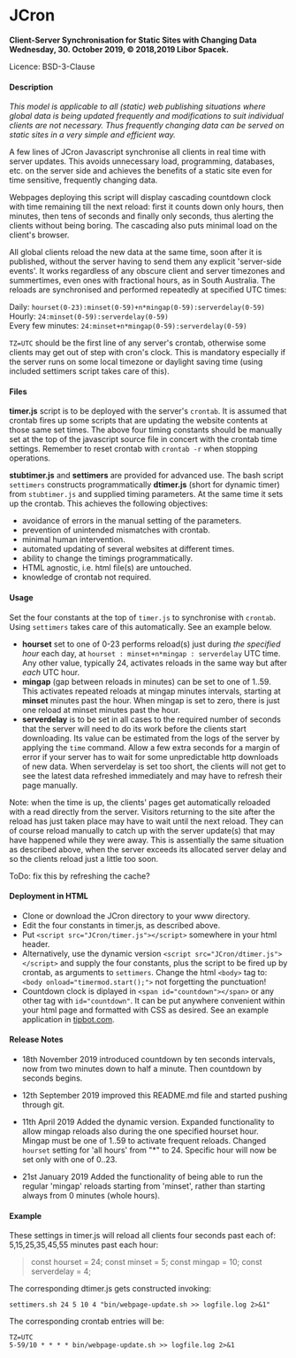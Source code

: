 # JCron
**Client-Server Synchronisation  for Static Sites with Changing Data  
Wednesday, 30. October 2019, © 2018,2019 Libor Spacek.**  

Licence: BSD-3-Clause  

#### Description

*This model is applicable to all (static) web publishing situations where global data is being updated frequently and modifications to suit individual clients are not necessary. Thus frequently changing data can be served on static sites in a very simple and efficient way.*

A few lines of JCron Javascript synchronise all clients in real time with server updates. This avoids unnecessary load, programming, databases, etc. on the 
server side and achieves the benefits of a static site even for time sensitive,
frequently changing data. 

Webpages deploying this script will display cascading countdown clock with time remaining till the next reload: first it counts down only hours, then minutes, then tens of seconds and finally only seconds, thus alerting the clients without being boring. The cascading also puts minimal load on the client's browser.

All global clients reload the new data at the same time, soon after it is published, without the server having to send them any explicit 'server-side events'. It works regardless of any obscure client and server timezones and summertimes, even ones with fractional hours, as in South Australia. The reloads are synchronised and performed repeatedly at specified UTC times:

Daily: `hourset(0-23):minset(0-59)+n*mingap(0-59):serverdelay(0-59)`  
Hourly: `24:minset(0-59):serverdelay(0-59)`  
Every few minutes: `24:minset+n*mingap(0-59):serverdelay(0-59)`

`TZ=UTC` should be the first line of any server's crontab, otherwise some clients may get out of step with cron's clock. This is mandatory especially if the server runs on some local timezone or daylight saving time (using included settimers script takes care of this).

#### Files

**timer.js** script is to be deployed with the server's `crontab`. It is assumed that crontab fires up some scripts that are updating the website contents at those same set times. 
The above four timing constants should be manually set at the top of the javascript source file in concert with the crontab time settings. Remember to reset crontab with `crontab -r` when stopping operations.

**stubtimer.js** and **settimers** are provided for advanced use. 
The bash script `settimers` constructs programmatically **dtimer.js** (short for dynamic timer)
from `stubtimer.js` and supplied timing parameters. At the same time it sets up the crontab. This achieves the following objectives:

- avoidance of errors in the manual setting of the parameters.
- prevention of unintended mismatches with crontab. 
- minimal human intervention.
- automated updating of several websites at different times.
- ability to change the timings programmatically.
- HTML agnostic, i.e. html file(s) are untouched.
- knowledge of crontab not required. 


#### Usage

Set the four constants at the top of `timer.js` to synchronise with  `crontab`.
Using `settimers` takes care of this automatically. See an example below. 

- **hourset** set to one of 0-23 performs reload(s) just during *the specified hour* each day, at `hourset : minset+n*mingap : serverdelay` UTC time. Any other value, typically 24, activates reloads in the same way but after *each* UTC  hour.
- **mingap** (gap between reloads in minutes) can be set to one of 1..59. This  activates repeated reloads at mingap minutes intervals, starting at **minset** minutes past the hour. When mingap is set to zero, there is just one reload at minset minutes past the hour.
- **serverdelay** is to be set in all cases to the required number of seconds that the server will need to do its work before the clients start downloading. Its value can be estimated  from the logs of the  server by applying the `time` command. Allow a few extra seconds for a margin of error if your server has to wait for some  unpredictable  http downloads of new data. When serverdelay is set too short, the clients will not get to see the latest data refreshed immediately and may have to refresh their page manually.

Note: when the time is up, the clients' pages get automatically reloaded with a read directly from the server. Visitors returning to the site after the reload has just taken place may have to wait until the next reload. They can of course reload manually to catch up with the server update(s) that may have happened while they were away. This is assentially the same situation as described above, when the server exceeds its allocated server delay and so the clients reload just a little too soon. 

ToDo: fix this by refreshing the cache?

#### Deployment in HTML
- Clone or download the JCron directory to your www directory.
- Edit the four constants in timer.js, as described above.
- Put `<script src="JCron/timer.js"></script>` somewhere in your html  header. 
- Alternatively, use the dynamic version  `<script src="JCron/dtimer.js"></script>` and supply the four constants, plus the script to be fired up by crontab, as arguments to `settimers`. Change the html `<body>` tag to: `<body onload="timermod.start();">` not forgetting the punctuation! 
- Countdown clock is diplayed in `<span id="countdown"></span>` or any other tag with `id="countdown"`. It can be put anywhere convenient within your html page and formatted with CSS as desired. See an example application in [tipbot.com](https://tipbot.com/index.html).

#### Release Notes

- 18th November 2019 introduced countdown by ten seconds intervals,
now from two minutes down to half a minute. Then countdown by seconds begins.

- 12th September 2019 improved this README.md file and started pushing through git.

- 11th April 2019
Added the dynamic version. 
Expanded functionality to allow mingap reloads also during the one specified hourset hour.
Mingap must be one of 1..59 to activate frequent reloads.
Changed `hourset` setting for 'all hours' from "*" to 24. Specific hour will now be set only with one of 0..23.

- 21st January 2019
Added the functionality of being able to run the regular 'mingap' reloads starting from 'minset', rather than starting always from 0 minutes (whole hours).

#### Example

These settings in timer.js will reload all clients four seconds past each of: 5,15,25,35,45,55 minutes past each hour:
> const hourset = 24;
const minset = 5;
const mingap = 10;
const serverdelay = 4;

The corresponding dtimer.js gets constructed invoking:

`settimers.sh 24 5 10 4 "bin/webpage-update.sh >> logfile.log 2>&1"`

The corresponding crontab entries will be:

`TZ=UTC`  
`5-59/10 * * * * bin/webpage-update.sh >> logfile.log 2>&1`

